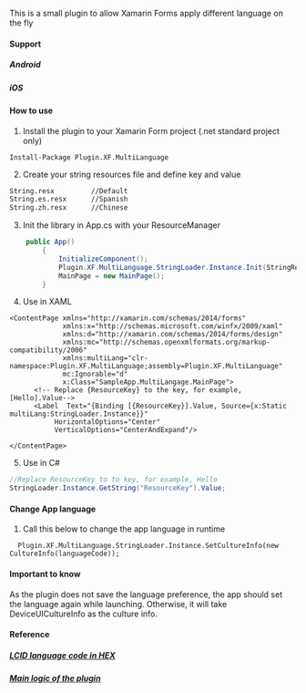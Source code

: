 This is a small plugin to allow Xamarin Forms apply different language on the fly

#### Support
##### Android
##### iOS

#### How to use
1. Install the plugin to your Xamarin Form project (.net standard project only)
```
Install-Package Plugin.XF.MultiLanguage
```

2. Create your string resources file and define key and value
```XML
String.resx         //Default
String.es.resx      //Spanish
String.zh.resx      //Chinese
```

3. Init the library in App.cs with your ResourceManager
```C#
    public App()
        {
            InitializeComponent();
            Plugin.XF.MultiLanguage.StringLoader.Instance.Init(StringRes.ResourceManager);
            MainPage = new MainPage();
        }
```

4. Use in XAML
```XAML
<ContentPage xmlns="http://xamarin.com/schemas/2014/forms"
             xmlns:x="http://schemas.microsoft.com/winfx/2009/xaml"
             xmlns:d="http://xamarin.com/schemas/2014/forms/design"
             xmlns:mc="http://schemas.openxmlformats.org/markup-compatibility/2006"
             xmlns:multiLang="clr-namespace:Plugin.XF.MultiLanguage;assembly=Plugin.XF.MultiLanguage"
             mc:Ignorable="d"
             x:Class="SampleApp.MultiLangage.MainPage">
      <!-- Replace {ResourceKey} to the key, for example, [Hello].Value-->
      <Label  Text="{Binding [{ResourceKey}].Value, Source={x:Static multiLang:StringLoader.Instance}}" 
           HorizontalOptions="Center"
           VerticalOptions="CenterAndExpand"/>
           
</ContentPage>
```

5. Use in C#
```C#
//Replace ResourceKey to to key, for example, Hello
StringLoader.Instance.GetString("ResourceKey").Value;
```

#### Change App language
1. Call this below to change the app language in runtime
```#C
  Plugin.XF.MultiLanguage.StringLoader.Instance.SetCultureInfo(new CultureInfo(languageCode));
```

#### Important to know
As the plugin does not save the language preference, the app should set the language again while launching. Otherwise, it will take DeviceUICultureInfo as the culture info.


#### Reference
##### <a href="https://docs.microsoft.com/en-us/openspecs/windows_protocols/ms-lcid/70feba9f-294e-491e-b6eb-56532684c37f">LCID language code in HEX</a>
##### <a href="https://stackoverflow.com/questions/44410407/xamarin-forms-change-ui-language-at-runtime-xaml">Main logic of the plugin</a>
